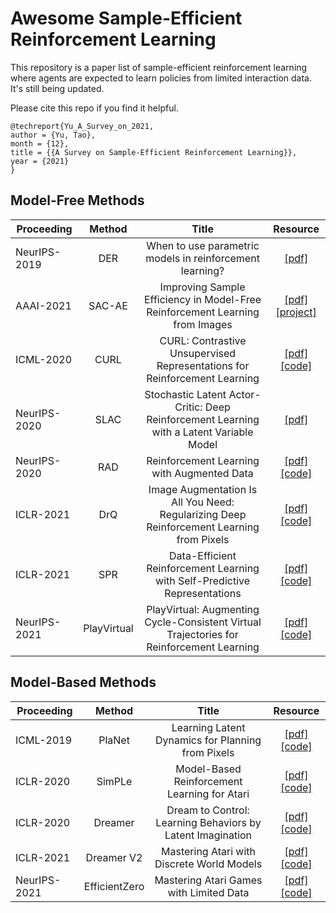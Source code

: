 # Awesome Sample-Efficient Reinforcement Learning #
This repository is a paper list of sample-efficient reinforcement learning where agents are expected to learn policies from limited interaction data. It's still being updated. 

Please cite this repo if you find it helpful.
```
@techreport{Yu_A_Survey_on_2021,
author = {Yu, Tao},
month = {12},
title = {{A Survey on Sample-Efficient Reinforcement Learning}},
year = {2021}
}
```

## Model-Free Methods
Proceeding|Method|Title|Resource
--|:--:|:--:|:--:
NeurIPS-2019| DER| When to use parametric models in reinforcement learning? |  [[pdf]](https://arxiv.org/pdf/1906.05243.pdf)
AAAI-2021| SAC-AE| Improving Sample Efficiency in Model-Free Reinforcement Learning from Images |  [[pdf]](https://arxiv.org/pdf/1910.01741.pdf) [[project]](https://sites.google.com/view/sac-ae/home)
ICML-2020|CURL|CURL: Contrastive Unsupervised Representations for Reinforcement Learning | [[pdf]](https://arxiv.org/pdf/2004.04136.pdf) [[code]](https://github.com/MishaLaskin/curl)
NeurIPS-2020| SLAC | Stochastic Latent Actor-Critic: Deep Reinforcement Learning with a Latent Variable Model |  [[pdf]](https://arxiv.org/pdf/1907.00953.pdf)
NeurIPS-2020|RAD|Reinforcement Learning with Augmented Data |  [[pdf]](https://arxiv.org/pdf/2004.14990.pdf) [[code]](https://github.com/MishaLaskin/rad)
ICLR-2021|DrQ|Image Augmentation Is All You Need: Regularizing Deep Reinforcement Learning from Pixels | [[pdf]](https://arxiv.org/pdf/2004.13649.pdf) [[code]](https://github.com/denisyarats/drq)
ICLR-2021|SPR|Data-Efficient Reinforcement Learning with Self-Predictive Representations |  [[pdf]](https://arxiv.org/pdf/2007.05929.pdf) [[code]](https://github.com/mila-iqia/spr)
NeurIPS-2021|PlayVirtual|PlayVirtual: Augmenting Cycle-Consistent Virtual Trajectories for Reinforcement Learning |  [[pdf]](https://arxiv.org/pdf/2106.04152.pdf) [[code]](https://github.com/microsoft/PlayVirtual)

## Model-Based Methods
Proceeding|Method|Title|Resource
--|:--:|:--:|:--:
ICML-2019|PlaNet |Learning Latent Dynamics for Planning from Pixels |  [[pdf]](https://arxiv.org/pdf/1811.04551.pdf) [[code]](https://github.com/google-research/planet)
ICLR-2020|SimPLe|Model-Based Reinforcement Learning for Atari |  [[pdf]](https://arxiv.org/pdf/1903.00374.pdf) [[code]](https://github.com/tensorflow/tensor2tensor)
ICLR-2020| Dreamer | Dream to Control: Learning Behaviors by Latent Imagination |  [[pdf]](https://arxiv.org/pdf/1912.01603.pdf) [[code]](https://github.com/danijar/dreamer)
ICLR-2021| Dreamer V2 | Mastering Atari with Discrete World Models |  [[pdf]](https://arxiv.org/pdf/2010.02193.pdf) [[code]](https://github.com/danijar/dreamerv2)
NeurIPS-2021|EfficientZero | Mastering Atari Games with Limited Data|  [[pdf]](https://arxiv.org/pdf/2111.00210.pdf) [[code]](https://github.com/YeWR/EfficientZero)
